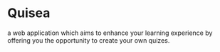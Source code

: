 # Quisea

a web application which aims to enhance your learning experience by offering you the opportunity to create your own quizes.